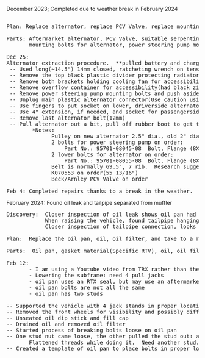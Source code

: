 December 2023; Completed due to weather break in February 2024
<pre> 
Plan: Replace alternator, replace PCV Valve, replace mounting bolts, bypass AC Compressor

Parts: Aftermarket alternator, PCV Valve, suitable serpentine belt, 
       mounting bolts for alternator, power steering pump mounting bolts, zip ties
  
Dec 25: 
Alternator extraction procedure.  **pulled battery and charged it, otherwise, disconnect from circuit.
 -- Used long(~14.5") 14mm closed, ratcheting wrench on tensioner bolt to pull serpentine belt off ps pump
 -- Remove the top black plastic divider protecting radiator/fan: should be fastened by snap pins(removal tool is advised)
 -- Remove both brackets holding cooling fan for accessibility(10mm)
 -- Remove overflow container for accessibility(had black zip tie holding it)
 -- Remove power steering pump mounting bolts and push aside(12mm)
 -- Unplug main plastic alternator connector(Use caution using channel locks)
 -- Use fingers to put socket on lower, driverside alternator mounting bolt head and then rachet off(12mm)
 -- Use 4" extension, if needed, and socket for passengerside, lower alternator bolt(12mm)
 -- Remove last alternator bolt(12mm)
 -- Pull alternator out a bit, pull off rubber boot to get to 10mm nut and take it off to remove the alternator.
        *Notes:
              Pulley on new alternator 2.5" dia., old 2" dia. 
              2 bolts for power steering pump on order: 
                  Part No.: 95701-08045-08  Bolt, Flange (8X45)
              2 lower bolts for alternator on order:
                  Part No.: 95701-08055-08  Bolt, Flange (8X55)
              Belt is normally 69.5", 7 rib.  Research suggests K070553 belt "should" work for AC bypass
              K070553 on order(55 13/16")
              Beck/Arnley PCV Valve on order 
       
Feb 4: Completed repairs thanks to a break in the weather.  No issues with belt and larger alt pulley.
</pre>

February 2024: Found oil leak and tailpipe separated from muffler
<pre>
Discovery:  Closer inspection of oil leak shows oil pan had rusted through: needs replaced.
            When raising the vehicle, found tailpipe hanging by rubber hanger.
            Closer inspection of tailpipe connection, looks like it slipped from clamps, but severely rusted.

Plan:  Replace the oil pan, oil, oil filter, and take to a muffler shop for further tailpipe choices. 

Parts:  Oil pan, gasket material(Specific RTV), oil, oil filter(oil pan bolts, studs[flattened a stud already,lol])   

Feb 12:
       - I am using a Youtube video from TRX rather than the service manual
       - Lowering the subframe: need 4 pull jacks
       - oil pan uses an RTX seal, but may use an aftermarket gasket depending on thickness.
       - oil pan bolts are not all the same
       - oil pan has two studs

-- Supported the vehicle with 4 jack stands in proper locations.
-- Removed the front wheels for visibility and possibly different angles to work
-- Unseated oil dip stick and fill cap
-- Drained oil and removed oil filter
-- Started process of breaking bolts loose on oil pan
-- One stud nut came loose, the other pulled the stud out: attempted to break nut from stud. 
       Flattened threads while doing it.  Need another stud.  Figured I would track bolts down for purchase.
-- Created a template of oil pan to place bolts in proper location as I wait for tools and parts.       
       
</pre>
